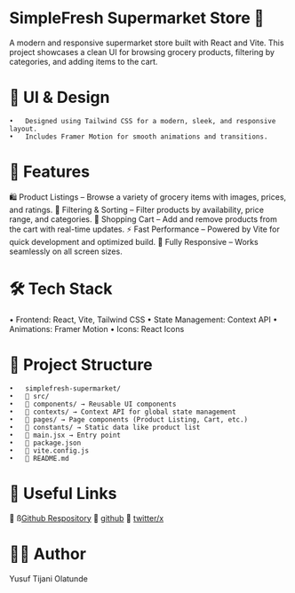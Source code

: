# SimpleFresh Supermarket Store 🛒

A modern and responsive supermarket store built with React and Vite. This project showcases a clean UI for browsing grocery products, filtering by categories, and adding items to the cart.

# 🎨 UI & Design

    •	Designed using Tailwind CSS for a modern, sleek, and responsive layout.
    •	Includes Framer Motion for smooth animations and transitions.

# 🚀 Features

🛍 Product Listings – Browse a variety of grocery items with images, prices, and ratings.
🎯 Filtering & Sorting – Filter products by availability, price range, and categories.
🛒 Shopping Cart – Add and remove products from the cart with real-time updates.
⚡ Fast Performance – Powered by Vite for quick development and optimized build.
📱 Fully Responsive – Works seamlessly on all screen sizes.

# 🛠️ Tech Stack

• Frontend: React, Vite, Tailwind CSS
• State Management: Context API
• Animations: Framer Motion
• Icons: React Icons

# 📂 Project Structure

    •	simplefresh-supermarket/
    •	📂 src/
    •	📂 components/ → Reusable UI components
    •	📂 contexts/ → Context API for global state management
    •	📂 pages/ → Page components (Product Listing, Cart, etc.)
    •	📂 constants/ → Static data like product list
    •	📜 main.jsx → Entry point
    •	📜 package.json
    •	📜 vite.config.js
    •	📜 README.md


# 📂 Useful Links
🔗 ß[Github Respository](https://github.com/teajhaney/simple-fresh-supermarket)
🔗 [github](https://github.com/teajhaney)
🔗 [twitter/x](https://x.com/seobinim)


# 👨‍💻 Author

Yusuf Tijani Olatunde


